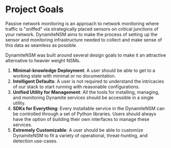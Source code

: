 # Project Goals

Passive network monitoring is an approach to network monitoring where traffic is "sniffed" via
strategically placed sensors on critical junctions of your network. DynamiteNSM aims to make the process of setting up
the sensor and monitoring infrastructure needed to collect and make sense of this data as seamless as possible.

DynamiteNSM was built around several design goals to make it an attractive alternative to heavier weight NSMs.

1. **Minimal-knowledge Deployment**: A user should be able to get to a working state with minimal or 
   no documentation.
2. **Intelligent Defaults**: A user is not required to understand the intricacies of our stack to start running with 
   reasonable configurations.
3. **Unified Utility for Management**: All the tools for installing, managing, and monitoring Dynamite services should 
   be accessible in a single utility. 
4. **SDKs for Everything**: Every installable service in the DynamiteNSM can be controlled through a set of Python 
   libraries. Users should always have the option of building their own interfaces to manage these services.
5. **Extremely Customizable**: A user should be able to customize DynamiteNSM to fit a variety of operational, 
   threat-hunting, and detection use-cases.
   
